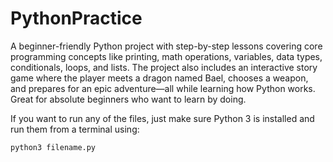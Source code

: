 # PythonPractice

A beginner-friendly Python project with step-by-step lessons covering core programming concepts like printing, 
math operations, variables, data types, conditionals, loops, and lists. The project also includes an interactive 
story game where the player meets a dragon named Bael, chooses a weapon, and prepares for an epic adventure—all while 
learning how Python works. Great for absolute beginners who want to learn by doing.

If you want to run any of the files, just make sure Python 3 is installed and run them from a terminal using:

```bash
python3 filename.py

